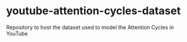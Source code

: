 # youtube-attention-cycles-dataset
Repository to host the dataset used to model the Attention Cycles in YouTube
